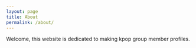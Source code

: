 ```yaml
---
layout: page
title: About
permalink: /about/
---
```

Welcome, this website is dedicated to making kpop group member profiles. 
